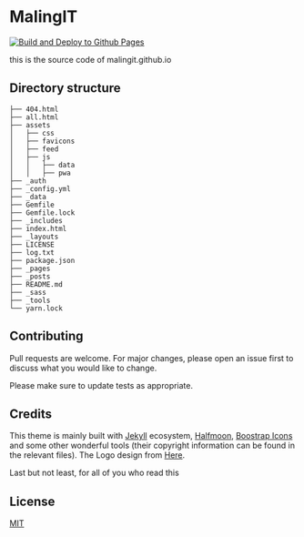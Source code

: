 # MalingIT
[![Build and Deploy to Github Pages](https://github.com/maling-it/maling-it.github.io/actions/workflows/build-and-deploy.yml/badge.svg)](https://github.com/maling-it/maling-it.github.io/actions/workflows/build-and-deploy.yml)

this is the source code of malingit.github.io

## Directory structure
```plain
├── 404.html
├── all.html
├── assets
│   ├── css
│   ├── favicons
│   ├── feed
│   ├── js
│   │   ├── data
│   │   ├── pwa
├── _auth
├── _config.yml
├── _data
├── Gemfile
├── Gemfile.lock
├── _includes
├── index.html
├── _layouts
├── LICENSE
├── log.txt
├── package.json
├── _pages
├── _posts
├── README.md
├── _sass
├── _tools
└── yarn.lock
```

## Contributing
Pull requests are welcome. For major changes, please open an issue first to discuss what you would like to change.

Please make sure to update tests as appropriate.

## Credits

This theme is mainly built with [Jekyll](https://jekyllrb.com/) ecosystem, [Halfmoon](https://www.gethalfmoon.com/), [Boostrap Icons](https://icons.getbootstrap.com/) and some other wonderful tools (their copyright information can be found in the relevant files). The Logo design from [Here](https://t.me/malingIT/2).


Last but not least, for all of you who read this

## License
[MIT](https://choosealicense.com/licenses/mit/)